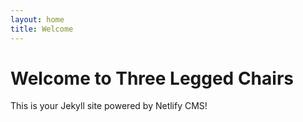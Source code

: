 ```yaml
---
layout: home
title: Welcome
---
```


# Welcome to Three Legged Chairs

This is your Jekyll site powered by Netlify CMS!